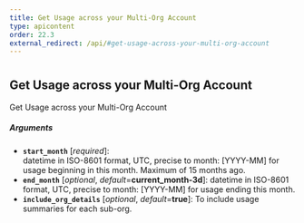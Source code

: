 ```yaml
---
title: Get Usage across your Multi-Org Account
type: apicontent
order: 22.3
external_redirect: /api/#get-usage-across-your-multi-org-account
---
```

#
## Get Usage across your Multi-Org Account

Get Usage across your Multi-Org Account

##### Arguments
* **`start_month`** [*required*]:  
    datetime in ISO-8601 format, UTC, precise to month: [YYYY-MM] for usage beginning in this month. Maximum of 15 
    months ago.
* **`end_month`** [*optional*, *default*=**current_month-3d**]:
    datetime in ISO-8601 format, UTC, precise to month: [YYYY-MM] for usage ending this month.
* **`include_org_details`** [*optional*, *default*=**true**]:
    To include usage summaries for each sub-org.
